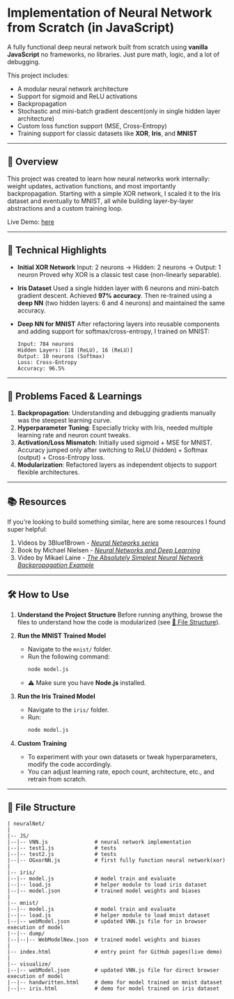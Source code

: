 # Implementation of Neural Network from Scratch (in JavaScript)

A fully functional deep neural network built from scratch using **vanilla JavaScript** no frameworks, no libraries. Just pure math, logic, and a lot of debugging.

This project includes:
* A modular neural network architecture
* Support for sigmoid and ReLU activations
* Backpropagation
* Stochastic and mini-batch gradient descent(only in single hidden layer architecture)
* Custom loss function support (MSE, Cross-Entropy)
* Training support for classic datasets like **XOR**, **Iris**, and **MNIST**

---

## 🚀 Overview

This project was created to learn how neural networks work internally: weight updates, activation functions, and most importantly backpropagation.
Starting with a simple XOR network, I scaled it to the Iris dataset and eventually to MNIST, all while building layer-by-layer abstractions and a custom training loop.

Live Demo: [here](https://mohd-shamoon-04.github.io/NeuralNet/)

---

## 🧪 Technical Highlights

* **Initial XOR Network**
  Input: 2 neurons → Hidden: 2 neurons → Output: 1 neuron
  Proved why XOR is a classic test case (non-linearly separable).

* **Iris Dataset**
  Used a single hidden layer with 6 neurons and mini-batch gradient descent. Achieved **97% accuracy**.
  Then re-trained using a **deep NN** (two hidden layers: 6 and 4 neurons) and maintained the same accuracy.

* **Deep NN for MNIST**
  After refactoring layers into reusable components and adding support for softmax/cross-entropy, I trained on MNIST:

  ```
  Input: 784 neurons
  Hidden Layers: [18 (ReLU), 16 (ReLU)]
  Output: 10 neurons (Softmax)
  Loss: Cross-Entropy
  Accuracy: 96.5%
  ```

---

## 🧩 Problems Faced & Learnings

1. **Backpropagation**: Understanding and debugging gradients manually was the steepest learning curve.
2. **Hyperparameter Tuning**: Especially tricky with Iris, needed multiple learning rate and neuron count tweaks.
3. **Activation/Loss Mismatch**: Initially used sigmoid + MSE for MNIST. Accuracy jumped only after switching to ReLU (hidden) + Softmax (output) + Cross-Entropy loss.
4. **Modularization**: Refactored layers as independent objects to support flexible architectures.

---

## 📚 Resources

If you're looking to build something similar, here are some resources I found super helpful:

1. Videos by 3Blue1Brown - [*Neural Networks series*](https://www.youtube.com/playlist?list=PLZHQObOWTQDNU6R1_67000Dx_ZCJB-3pi) 
2. Book by Michael Nielsen - [*Neural Networks and Deep Learning*](http://neuralnetworksanddeeplearning.com/)
3. Video by Mikael Laine - [*The Absolutely Simplest Neural Network Backpropagation Example*](https://www.youtube.com/watch?v=8d6jf7s6_Qs)


---

## 🛠️ How to Use

1. **Understand the Project Structure**
   Before running anything, browse the files to understand how the code is modularized (see [📁 File Structure](#-file-structure)).

2. **Run the MNIST Trained Model**
   * Navigate to the `mnist/` folder.
   * Run the following command:
     ```bash
     node model.js
     ```
   * ⚠️ Make sure you have **Node.js** installed.

3. **Run the Iris Trained Model**
   * Navigate to the `iris/` folder.  
   * Run:
     ```bash
     node model.js
     ```

4. **Custom Training**
   * To experiment with your own datasets or tweak hyperparameters, modify the code accordingly.
   * You can adjust learning rate, epoch count, architecture, etc., and retrain from scratch.

---

## 📁 File Structure

```
| neuralNet/
|
|-- JS/  
|--|-- VNN.js               # neural network implementation  
|--|-- test1.js             # tests  
|--|-- test2.js             # tests  
|--|-- OGxorNN.js           # first fully function neural network(xor)  
|
|-- iris/  
|--|-- model.js             # model train and evaluate  
|--|-- load.js              # helper module to load iris dataset  
|--|-- model.json           # trained model weights and biases  
|
|-- mnist/  
|--|-- model.js             # model train and evaluate  
|--|-- load.js              # helper module to load mnist dataset  
|--|-- webModel.json        # updated VNN.js file for in browser execution of model  
|--|-- dump/                
|--|--|-- WebModelNew.json  # trained model weights and biases  
|
|-- index.html              # entry point for GitHub pages(live demo)  
|
|-- visualize/  
|--|-- webModel.json        # updated VNN.js file for direct browser execution of model  
|--|-- handwritten.html     # demo for model trained on mnist dataset  
|--|-- iris.html            # demo for model trained on iris dataset  
```